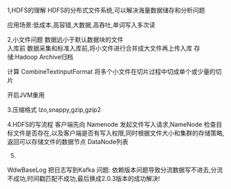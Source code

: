 1,HDFS的理解
HDFS的分布式文件系统,可以解决海量数据储存和分析问题

应用场景:低成本,高容错,大数据,高吞吐,单词写入多次读

2,小文件问题
数据远小于默认数据块的文件   
入库前 数据采集和标准入库前,将小文件进行合并成大文件再上传入库
存储:Hadoop Archive归档

计算 CombineTextinputFormat 将多个小文件在切片过程中切成单个或少量的切片

开启JVM重用



3.压缩格式
lzo,snappy,gzip,gzip2

4.HDFS的写流程
客户端先向 Namenode 发起文件写入请求,NameNode 检查目标文件是否存在,以及客户端是否有写入权限,同时根据文件大小和集群的存储策略,返回可以存储文件的数据节点 DataNode列表


5.



WdwBaseLog 把日志写到Kafka 问题:
依赖版本问题导致分流数据写不进去,分流不成功,时间戳匹配不成功,最后换成2.0.3版本的成功解决!